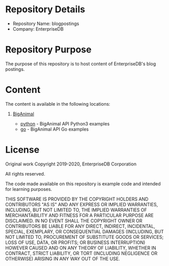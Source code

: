 # Repository Details
- Repository Name: blogpostings
- Company: EnterpriseDB

# Repository Purpose

The purpose of this repository is to host content of EnterpriseDB's blog postings.

# Content

The content is available in the following locations:

  1. [BigAnimal](BigAnimal)

     - [python](BigAnimal/python) - BigAnimal API Python3 examples
     - [go](BigAnimal/go) - BigAnimal API Go examples
          
# License

Original work Copyright 2019-2020, EnterpriseDB Corporation

All rights reserved.

The code made available on this repository is example code and intended for learning purposes.

THIS SOFTWARE IS PROVIDED BY THE COPYRIGHT HOLDERS AND CONTRIBUTORS "AS IS" AND
ANY EXPRESS OR IMPLIED WARRANTIES, INCLUDING, BUT NOT LIMITED TO, THE IMPLIED
WARRANTIES OF MERCHANTABILITY AND FITNESS FOR A PARTICULAR PURPOSE ARE
DISCLAIMED. IN NO EVENT SHALL THE COPYRIGHT OWNER OR CONTRIBUTORS BE LIABLE FOR
ANY DIRECT, INDIRECT, INCIDENTAL, SPECIAL, EXEMPLARY, OR CONSEQUENTIAL DAMAGES
(INCLUDING, BUT NOT LIMITED TO, PROCUREMENT OF SUBSTITUTE GOODS OR SERVICES;
LOSS OF USE, DATA, OR PROFITS; OR BUSINESS INTERRUPTION) HOWEVER CAUSED AND ON
ANY THEORY OF LIABILITY, WHETHER IN CONTRACT, STRICT LIABILITY, OR TORT
(INCLUDING NEGLIGENCE OR OTHERWISE) ARISING IN ANY WAY OUT OF THE USE.
